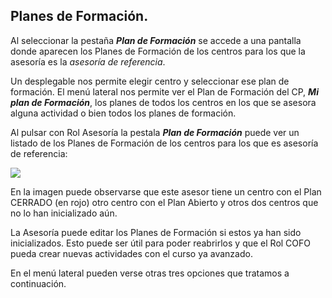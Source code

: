 ## Planes de Formación.

Al seleccionar la pestaña **_Plan de Formación_** se accede a una pantalla donde aparecen los Planes de Formación de los centros para los que la asesoría es la _asesoría de referencia_.

Un desplegable nos permite elegir centro y seleccionar ese plan de formación. El menú lateral nos permite ver el Plan de Formación del CP, _**Mi plan de Formación**_, los planes de todos los centros en los que se asesora alguna actividad o bien todos los planes de formación.

Al pulsar con Rol Asesoría la pestala **_Plan de Formación_** puede ver un listado de los Planes de Formación de los centros para los que es asesoría de referencia:

![](https://raw.githubusercontent.com/catedu/manualdoceo/master/assets/Selección_767.png)

En la imagen puede observarse que este asesor tiene un centro con el Plan CERRADO (en rojo) otro centro con el Plan Abierto y otros dos centros que no lo han inicializado aún.

La Asesoría puede editar los Planes de Formación si estos ya han sido inicializados. Esto puede ser útil para poder reabrirlos y que el Rol COFO pueda crear nuevas actividades con el curso ya avanzado.

En el menú lateral pueden verse otras tres opciones que tratamos a continuación.